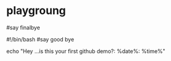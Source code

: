# playgroung
#say finalbye

#!/bin/bash
#say good bye


echo "Hey ...is this your first github demo?: %date%: %time%"

